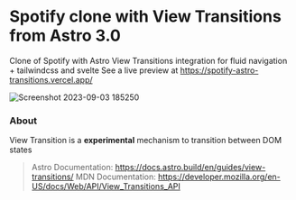# Spotify clone with View Transitions from Astro 3.0

Clone of Spotify with Astro View Transitions integration for fluid navigation + tailwindcss and svelte
See a live preview at https://spotify-astro-transitions.vercel.app/

![Screenshot 2023-09-03 185250](https://github.com/igorm84/spotify-astro-transitions/assets/16727448/6cfdd5f6-d3d0-44ae-8798-ad608699fadf)



### About

View Transition is a **experimental** mechanism to transition between DOM states

> Astro Documentation: https://docs.astro.build/en/guides/view-transitions/
> MDN Documentation: https://developer.mozilla.org/en-US/docs/Web/API/View_Transitions_API
